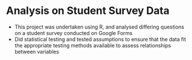 # Analysis on Student Survey Data
- This project was undertaken using R, and analysed differing questions on a student survey conducted on Google Forms
- Did statistical testing and tested assumptions to ensure that the data fit the appropriate testing methods available to assess relationships between variables 
